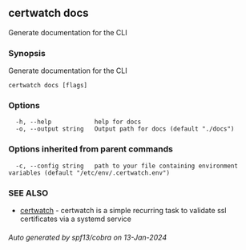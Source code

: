 ## certwatch docs

Generate documentation for the CLI

### Synopsis

Generate documentation for the CLI

```
certwatch docs [flags]
```

### Options

```
  -h, --help            help for docs
  -o, --output string   Output path for docs (default "./docs")
```

### Options inherited from parent commands

```
  -c, --config string   path to your file containing environment variables (default "/etc/env/.certwatch.env")
```

### SEE ALSO

* [certwatch](certwatch.md)	 - certwatch is a simple recurring task to validate ssl certificates via a systemd service

###### Auto generated by spf13/cobra on 13-Jan-2024
